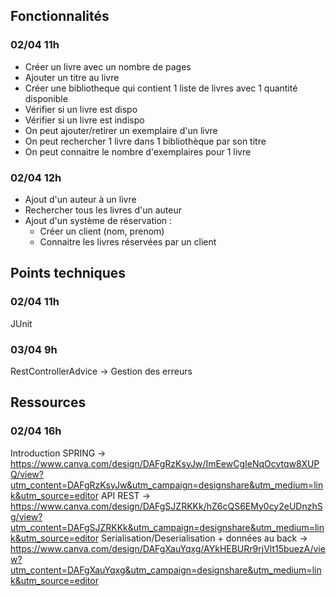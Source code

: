 ## Fonctionnalités

### 02/04 11h

- Créer un livre avec un nombre de pages
- Ajouter un titre au livre 
- Créer une bibliotheque qui contient 1 liste de livres avec 1 quantité disponible
- Vérifier si un livre est dispo 
- Vérifier si un livre est indispo
- On peut ajouter/retirer un exemplaire d'un livre 
- On peut rechercher 1 livre dans 1 bibliothèque par son titre 
- On peut connaitre le nombre d'exemplaires pour 1 livre

### 02/04 12h

- Ajout d'un auteur à un livre
- Rechercher tous les livres d'un auteur
- Ajout d'un système de réservation : 
  - Créer un client (nom, prenom)
  - Connaitre les livres réservées par un client

## Points techniques 

### 02/04 11h

JUnit

### 03/04 9h

RestControllerAdvice -> Gestion des erreurs

## Ressources 

### 02/04 16h

Introduction SPRING -> https://www.canva.com/design/DAFgRzKsyJw/ImEewCgIeNqOcvtqw8XUPQ/view?utm_content=DAFgRzKsyJw&utm_campaign=designshare&utm_medium=link&utm_source=editor
API REST -> https://www.canva.com/design/DAFgSJZRKKk/hZ6cQS6EMy0cy2eUDnzhSg/view?utm_content=DAFgSJZRKKk&utm_campaign=designshare&utm_medium=link&utm_source=editor
Serialisation/Deserialisation + données au back -> https://www.canva.com/design/DAFgXauYqxg/AYkHEBURr9rjVlt15buezA/view?utm_content=DAFgXauYqxg&utm_campaign=designshare&utm_medium=link&utm_source=editor
